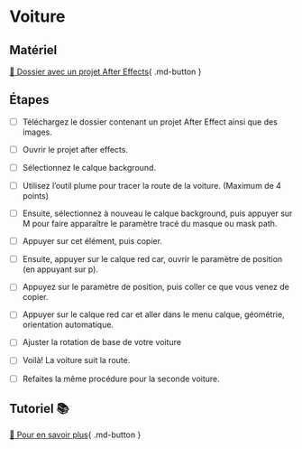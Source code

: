 # Voiture
## Matériel
[📁 Dossier avec un projet After Effects](https://cmontmorency365.sharepoint.com/:f:/s/TIM-582214-Animation2d77/Em3ka70GpaFItPtze4lQHTMBGxgavowVxGJ61L9_9mpfUQ?e=V2oGhw){ .md-button }       

      


## Étapes

- [ ] Téléchargez le dossier contenant un projet After Effect ainsi que des images.
- [ ] Ouvrir le projet after effects.
- [ ] Sélectionnez le calque background.
- [ ] Utilisez l’outil plume pour tracer la route de la voiture. (Maximum de 4 points)
- [ ] Ensuite, sélectionnez à nouveau le calque background, puis appuyer sur M pour faire apparaître le paramètre tracé du masque ou mask path.
- [ ] Appuyer sur cet élément, puis copier.
- [ ] Ensuite, appuyer sur le calque red car, ouvrir le paramètre de position (en appuyant sur p).
- [ ] Appuyez sur le paramètre de position, puis coller ce que vous venez de copier.
- [ ] Appuyer sur le calque red car et aller dans le menu calque, géométrie, orientation automatique.
- [ ] Ajuster la rotation de base de votre voiture
- [ ] Voilà! La voiture suit la route.
- [ ] Refaites la même procédure pour la seconde voiture.


      

## Tutoriel 📚

[📖 Pour en savoir plus](https://helpx.adobe.com/ca_fr/after-effects/how-to/animate-along-path.html?playlist=/services/playlist.helpx/products:SG_AFTEREFFECTS_1_1/learn-path:key-techniques/set-header:animating-essentials/playlist:topic/fr_CA.json&ref=helpx.adobe.com){ .md-button }       




